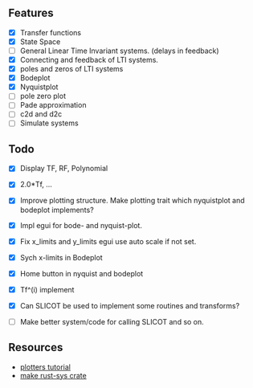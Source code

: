 ## Features

- [X] Transfer functions
- [X] State Space
- [ ] General Linear Time Invariant systems. (delays in feedback)
- [X] Connecting and feedback of LTI systems.
- [X] poles and zeros of LTI systems
- [X] Bodeplot
- [X] Nyquistplot
- [ ] pole zero plot
- [ ] Pade approximation
- [ ] c2d and d2c
- [ ] Simulate systems

## Todo

- [x] Display TF, RF, Polynomial
- [x] 2.0*Tf, ...
- [x] Improve plotting structure. Make plotting trait which nyquistplot and bodeplot implements?
- [X] Impl egui for bode- and nyquist-plot.
- [x] Fix x_limits and y_limits egui use auto scale if not set.
- [x] Sych x-limits in Bodeplot
- [x] Home button in nyquist and bodeplot
- [x] Tf^(i) implement
- [x] Can SLICOT be used to implement some routines and transforms?
- [ ] Make better system/code for calling SLICOT and so on.


## Resources

- [plotters tutorial](https://github.com/wiseaidev/rust-data-analysis/blob/main/6-plotters-tutorial-part-1.ipynb)
- [make rust-sys crate](https://kornel.ski/rust-sys-crate)